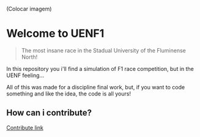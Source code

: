 (Colocar imagem)

# Welcome to UENF1
> The most insane race in the Stadual University of the Fluminense North!

In this repository you i'll find a simulation of F1 race competition, but in the UENF feeling...

All of this was made for a discipline final work, but, if you want to code something and like the idea, the code is all yours!

## How can i contribute?
[Contribute link](https://github.com/juanzeen/UENF1-POO/manuals/README.md)

